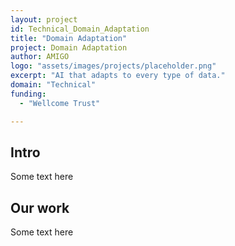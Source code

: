 ```yaml
---
layout: project
id: Technical_Domain_Adaptation
title: "Domain Adaptation"
project: Domain Adaptation
author: AMIGO
logo: "assets/images/projects/placeholder.png"
excerpt: "AI that adapts to every type of data."
domain: "Technical"
funding:
  - "Wellcome Trust"

---
```


## Intro

Some text here

## Our work

Some text here
